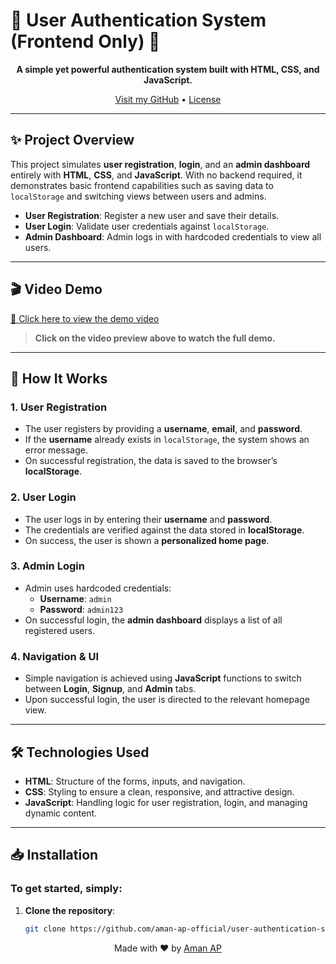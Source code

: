 # 🌟 User Authentication System (Frontend Only) 🌟

<p align="center">
  <strong>A simple yet powerful authentication system built with HTML, CSS, and JavaScript.</strong>
</p>

<p align="center">
  <a href="https://github.com/aman-ap-official" target="_blank">Visit my GitHub</a> • <a href="https://github.com/aman-ap-official/login-and-signup-with-admin-Dashboard/blob/main/License">License</a>
</p>

---

## ✨ Project Overview

This project simulates **user registration**, **login**, and an **admin dashboard** entirely with **HTML**, **CSS**, and **JavaScript**. With no backend required, it demonstrates basic frontend capabilities such as saving data to `localStorage` and switching views between users and admins.

- **User Registration**: Register a new user and save their details.
- **User Login**: Validate user credentials against `localStorage`.
- **Admin Dashboard**: Admin logs in with hardcoded credentials to view all users.

---

## 🎬 Video Demo

[🎥 Click here to view the demo video](https://github.com/user-attachments/assets/d23d3b0b-b817-439a-b222-9a49f5dc5079)


> **Click on the video preview above to watch the full demo.**

---

## 🔧 How It Works

### 1. **User Registration**

- The user registers by providing a **username**, **email**, and **password**.
- If the **username** already exists in `localStorage`, the system shows an error message.
- On successful registration, the data is saved to the browser’s **localStorage**.

### 2. **User Login**

- The user logs in by entering their **username** and **password**.
- The credentials are verified against the data stored in **localStorage**.
- On success, the user is shown a **personalized home page**.

### 3. **Admin Login**

- Admin uses hardcoded credentials:
  - **Username**: `admin`
  - **Password**: `admin123`
- On successful login, the **admin dashboard** displays a list of all registered users.

### 4. **Navigation & UI**

- Simple navigation is achieved using **JavaScript** functions to switch between **Login**, **Signup**, and **Admin** tabs.
- Upon successful login, the user is directed to the relevant homepage view.

---

## 🛠️ Technologies Used

- **HTML**: Structure of the forms, inputs, and navigation.
- **CSS**: Styling to ensure a clean, responsive, and attractive design.
- **JavaScript**: Handling logic for user registration, login, and managing dynamic content.

---

## 📥 Installation

### To get started, simply:

1. **Clone the repository**:
   ```bash
   git clone https://github.com/aman-ap-official/user-authentication-system.git
<p align="center">
  Made with ❤️ by <a href="https://github.com/aman-ap-official">Aman AP</a>
</p>

